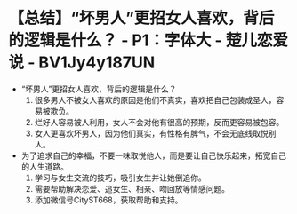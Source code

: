 # 【总结】“坏男人”更招女人喜欢，背后的逻辑是什么？ - P1：字体大 - 楚儿恋爱说 - BV1Jy4y187UN

-   “坏男人”更招女人喜欢，背后的逻辑是什么？
    1.  很多男人不被女人喜欢的原因是他们不真实，喜欢把自己包装成圣人，容易被欺负。
    2.  烂好人容易被人利用，女人不会对他有很高的预期，反而更容易被包容。
    3.  女人更喜欢坏男人，因为他们真实，有性格有脾气，不会无底线取悦别人。
-   为了追求自己的幸福，不要一味取悦他人，而是要让自己快乐起来，拓宽自己的人生道路。
    1.  学习与女生交流的技巧，吸引女生并让她倒追你。
    2.  需要帮助解决恋爱、追女生、相亲、吻回放等情感问题。
    3.  添加微信号CityST668，获取帮助和支持。